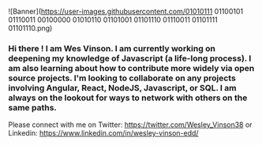 ![Banner](https://user-images.githubusercontent.com/01010111 01100101 01110011 00100000 01010110 01101001 01101110 01110011 01101111 01101110.png)

### Hi there !  I am Wes Vinson.  I am currently working on deepening my knowledge of Javascript (a life-long process).  I am also learning about how to contribute more widely via open source projects.  I'm looking to collaborate on any projects involving Angular, React, NodeJS, Javascript, or SQL.  I am always on the lookout for ways to network with others on the same paths.  
Please connect with me on Twitter: https://twitter.com/Wesley_Vinson38 or Linkedin: https://www.linkedin.com/in/wesley-vinson-edd/
<!--
**wvinson43/wvinson43** is a ✨ _special_ ✨ repository because its `README.md` (this file) appears on your GitHub profile.

Here are some ideas to get you started:

- 🔭 I’m currently working on ...
- 🌱 I’m currently learning ...
- 👯 I’m looking to collaborate on ...
- 🤔 I’m looking for help with ...
- 💬 Ask me about ...
- 📫 How to reach me: ...
- 😄 Pronouns: ...
- ⚡ Fun fact: ...
-->
